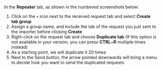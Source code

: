 


In the **Repeater** tab, as shown in the numbered screenshots below:

1. Click on the `+` icon next to the received request tab and select **Create tab group**
2. Assign a group name, and include the tab of the request you just sent to the importer before clicking **Create**
3. Right-click on the request tab and choose **Duplicate tab** (If this option is not available in your version, you can press **CTRL**+**R** multiple times instead)
4. As a starting point, we will duplicate it 20 times
5. Next to the Send button, the arrow pointed downwards will bring a menu to decide how you want to send the duplicated requests